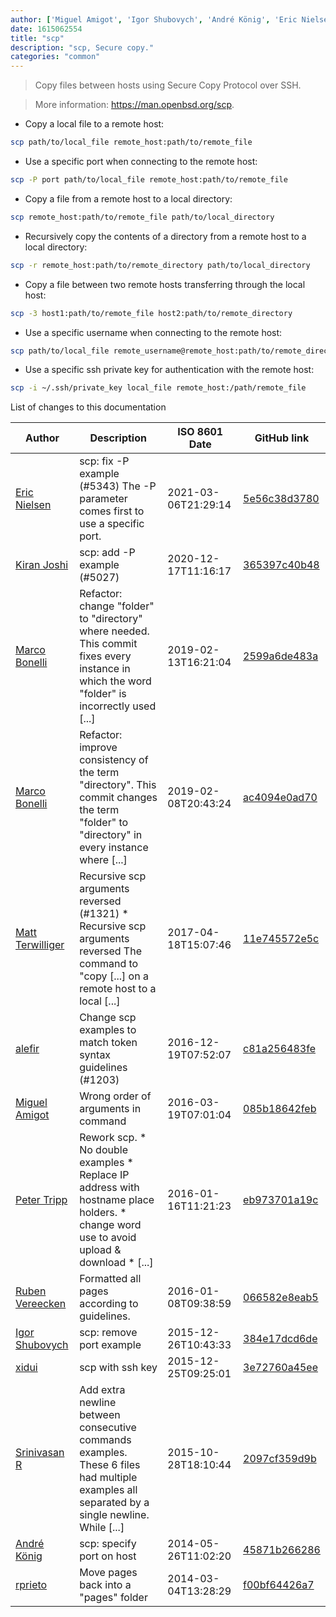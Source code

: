 ```yaml
---
author: ['Miguel Amigot', 'Igor Shubovych', 'André König', 'Eric Nielsen', 'Peter Tripp', 'xidui', 'Kiran Joshi', 'rprieto', 'alefir', 'Srinivasan R', 'Matt Terwilliger', 'Marco Bonelli', 'Ruben Vereecken']
date: 1615062554
title: "scp"
description: "scp, Secure copy."
categories: "common"
---
```

> Copy files between hosts using Secure Copy Protocol over SSH.

> More information: <https://man.openbsd.org/scp>.

- Copy a local file to a remote host:

```bash
scp path/to/local_file remote_host:path/to/remote_file
```

- Use a specific port when connecting to the remote host:

```bash
scp -P port path/to/local_file remote_host:path/to/remote_file
```

- Copy a file from a remote host to a local directory:

```bash
scp remote_host:path/to/remote_file path/to/local_directory
```

- Recursively copy the contents of a directory from a remote host to a local directory:

```bash
scp -r remote_host:path/to/remote_directory path/to/local_directory
```

- Copy a file between two remote hosts transferring through the local host:

```bash
scp -3 host1:path/to/remote_file host2:path/to/remote_directory
```

- Use a specific username when connecting to the remote host:

```bash
scp path/to/local_file remote_username@remote_host:path/to/remote_directory
```

- Use a specific ssh private key for authentication with the remote host:

```bash
scp -i ~/.ssh/private_key local_file remote_host:/path/remote_file
```
List of changes to this documentation


Author | Description | ISO 8601 Date | GitHub link
------|-----|-----|-----
[Eric Nielsen](mailto:eric@amalgamar.com.br) | scp: fix -P example (#5343) The -P parameter comes first to use a specific port. | 2021-03-06T21:29:14 | [5e56c38d3780](https://github.com/tldr-pages/tldr/commit/5e56c38d3780d1cc550d59ab713fdf2b3e6470b4)
[Kiran Joshi](mailto:kiran.j88@gmail.com) | scp: add -P example (#5027) | 2020-12-17T11:16:17 | [365397c40b48](https://github.com/tldr-pages/tldr/commit/365397c40b4879b8168b76ec57b39275c626c9c5)
[Marco Bonelli](mailto:mb5.marcob@gmail.com) | Refactor: change "folder" to "directory" where needed. This commit fixes every instance in which the word "folder" is incorrectly used [...] | 2019-02-13T16:21:04 | [2599a6de483a](https://github.com/tldr-pages/tldr/commit/2599a6de483a70601ab17b29e0f18a5a8bdcaa12)
[Marco Bonelli](mailto:mb5.marcob@gmail.com) | Refactor: improve consistency of the term "directory". This commit changes the term "folder" to "directory" in every instance where [...] | 2019-02-08T20:43:24 | [ac4094e0ad70](https://github.com/tldr-pages/tldr/commit/ac4094e0ad70a6be2163b06d24b53992b93aee4f)
[Matt Terwilliger](mailto:matt@terwilligers.com) | Recursive scp arguments reversed (#1321) * Recursive scp arguments reversed The command to "copy [...] on a remote host to a local [...] | 2017-04-18T15:07:46 | [11e745572e5c](https://github.com/tldr-pages/tldr/commit/11e745572e5c448e3837d7038965eecbbae64e1f)
[alefir](mailto:bob1nilly@gmail.com) | Change scp examples to match token syntax guidelines (#1203) | 2016-12-19T07:52:07 | [c81a256483fe](https://github.com/tldr-pages/tldr/commit/c81a256483fee8fbacea96bda8405e9ab03f0d7b)
[Miguel Amigot](mailto:miguel.amigot@gmail.com) | Wrong order of arguments in command | 2016-03-19T07:01:04 | [085b18642feb](https://github.com/tldr-pages/tldr/commit/085b18642feb3789f287c296a824ef232721f801)
[Peter Tripp](mailto:petertripp@gmail.com) | Rework scp. * No double examples * Replace IP address with hostname place holders. * change word use to avoid upload & download * [...] | 2016-01-16T11:21:23 | [eb973701a19c](https://github.com/tldr-pages/tldr/commit/eb973701a19cc26e1eb3b88723f2800886b4e844)
[Ruben Vereecken](mailto:rubenvereecken@gmail.com) | Formatted all pages according to guidelines. | 2016-01-08T09:38:59 | [066582e8eab5](https://github.com/tldr-pages/tldr/commit/066582e8eab57bce9861cc8d379e158d61f1cc95)
[Igor Shubovych](mailto:igor.shubovych@gmail.com) | scp: remove port example | 2015-12-26T10:43:33 | [384e17dcd6de](https://github.com/tldr-pages/tldr/commit/384e17dcd6de325344c3bfe39bccd204ac623d49)
[xidui](mailto:664984593@qq.com) | scp with ssh key | 2015-12-25T09:25:01 | [3e72760a45ee](https://github.com/tldr-pages/tldr/commit/3e72760a45eec44a9ed0148a37aff2fcebd27528)
[Srinivasan R](mailto:srinivasanr@gmail.com) | Add extra newline between consecutive commands examples. These 6 files had multiple examples all separated by a single newline. While [...] | 2015-10-28T18:10:44 | [2097cf359d9b](https://github.com/tldr-pages/tldr/commit/2097cf359d9bc97448a1dceb5b9549426159ea69)
[André König](mailto:andre.koenig@gmail.com) | scp: specify port on host | 2014-05-26T11:02:20 | [45871b266286](https://github.com/tldr-pages/tldr/commit/45871b2662862abc6b647b8223464f507f2ead6c)
[rprieto](mailto:choicesmade@gmail.com) | Move pages back into a "pages" folder | 2014-03-04T13:28:29 | [f00bf64426a7](https://github.com/tldr-pages/tldr/commit/f00bf64426a792ee3aac792f9c0aec3f8b1eaa7d)

